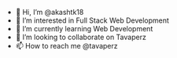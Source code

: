 - 👋 Hi, I’m @akashtk18
- 👀 I’m interested in Full Stack Web Development
- 🌱 I’m currently learning Web Development
- 💞️ I’m looking to collaborate on Tavaperz
- 📫 How to reach me @tavaperz

<!---
akashtk18/akashtk18 is a ✨ special ✨ repository because its `README.md` (this file) appears on your GitHub profile.
You can click the Preview link to take a look at your changes.
--->
